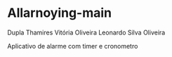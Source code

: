 # Allarnoying-main
 
Dupla
Thamires Vitória Oliveira
Leonardo Silva Oliveira

Aplicativo de alarme com timer e cronometro
